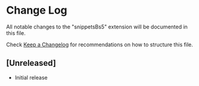 # Change Log

All notable changes to the "snippetsBs5" extension will be documented in this file.

Check [Keep a Changelog](http://keepachangelog.com/) for recommendations on how to structure this file.

## [Unreleased]

- Initial release